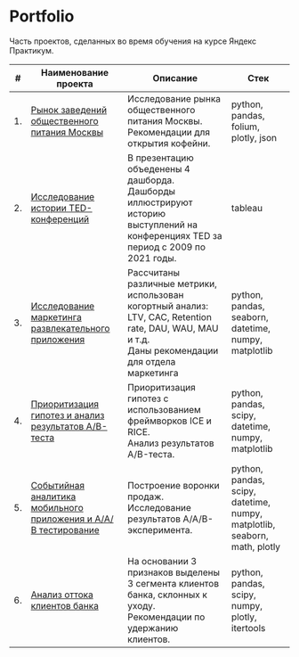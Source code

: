 # Portfolio

Часть проектов, сделанных во время обучения на курсе Яндекс Практикум.

| #    | Наименование проекта                | Описание                                                     | Стек                                                         |
| ---- | ------------------------------------------------------------ | ------------------------------------------------------------ | ------------------------------------------------------------ |
| 1.   | [Рынок заведений общественного питания Москвы](https://github.com/l-gavrilova/Projects/tree/main/New_coffee_house) | Исследование рынка общественного питания Москвы. <br/>Рекомендации для открытия кофейни. | python, pandas, folium, plotly, json       |
| 2.   | [Исследование истории TED-конференций](https://github.com/l-gavrilova/Projects/tree/main/TED_history_with_TABLEAU) | В презентацию объеденены 4 дашборда. Дашборды иллюстрируют историю выступлений на конференциях TED за период с 2009 по 2021 годы. | tableau       |
| 3.   | [Исследование маркетинга развлекательного приложения](https://github.com/l-gavrilova/Projects/tree/main/mobile_app) | Рассчитаны различные метрики, использован когортный анализ: LTV, CAC, Retention rate, DAU, WAU, MAU и т.д. <br/>Даны рекомендации для отдела маркетинга | python, pandas, seaborn, datetime, numpy, matplotlib       |
| 4.   | [Приоритизация гипотез и анализ результатов A/B-теста](https://github.com/l-gavrilova/Projects/tree/main/A-B%20test%20result) | Приоритизация гипотез с использованием фреймворков ICE и RICE. <br/>Анализ результатов A/B-теста. | python, pandas, scipy, datetime, numpy, matplotlib       |
| 5.   | [Событийная аналитика мобильного приложения и A/A/В тестирование](https://github.com/l-gavrilova/Projects/tree/main/mobile_app_events) | Построение воронки продаж. <br/>Исследование результатов A/A/B-эксперимента. | python, pandas, scipy, datetime, numpy, matplotlib, seaborn, math, plotly       |
| 6.   | [Анализ оттока клиентов банка](https://github.com/l-gavrilova/Projects/tree/main/bank_churn) | На основании 3 признаков выделены 3 сегмента клиентов банка, склонных к уходу. <br/>Рекомендации по удержанию клиентов.| python, pandas, scipy, numpy, plotly, itertools       |
